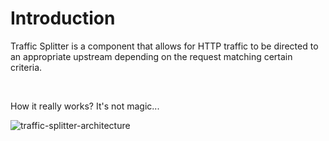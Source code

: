 # Introduction

Traffic Splitter is a component that allows for HTTP traffic to be directed to an appropriate upstream depending on the request matching certain criteria.

<br>

How it really works? It's not magic...

![traffic-splitter-architecture](images/architecture.png)
